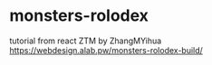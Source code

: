 # monsters-rolodex
tutorial from react ZTM by ZhangMYihua
https://webdesign.alab.pw/monsters-rolodex-build/

